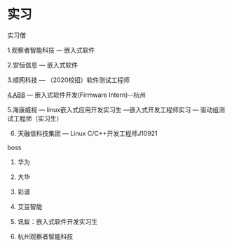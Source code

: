 # 实习

实习僧

1.观察者智能科技  — 嵌入式软件

2.安恒信息 — 嵌入式软件

3.顺网科技 — （2020校招）软件测试工程师

[4.ABB](http://4.ABB) — 嵌入式软件开发(Firmware Intern)--杭州

5.海康威视 — linux嵌入式应用开发实习生 —嵌入式开发工程师实习 — 驱动组测试工程师（实习生）

6. 天融信科技集团 — Linux C/C++开发工程师J10921

boss

1. 华为

2. 大华

3. 彩谱

4. 艾豆智能

5. 讯蚁：嵌入式软件开发实习生 

6. 杭州观察者智能科技